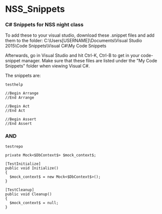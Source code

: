 # NSS_Snippets

### C&#35; Snippets for NSS night class

To add these to your visual studio, download these .snippet files and add them to the folder:
C:\Users\[USERNAME]\Documents\Visual Studio 2015\Code Snippets\Visual C#\My Code Snippets

Afterwards, go in Visual Studio and hit Ctrl-K, Ctrl-B to get in your code-snippet manager. Make sure that these files
are listed under the "My Code Snippets" folder when viewing Visual C&#35;.

The snippets are:

`testhelp`

```
//Begin Arrange
//End Arrange

//Begin Act
//End Act

//Begin Assert
//End Assert
```

### AND

`testrepo`

```
private Mock<$DbContext$> $mock_context$;

[TestInitialize]
public void Initialize()
{
  $mock_context$ = new Mock<$DbContext$>();
}

[TestCleanup]
public void Cleanup()
{
  $mock_context$ = null;
}
```
